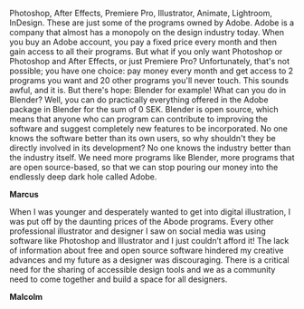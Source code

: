 Photoshop, After Effects, Premiere Pro, Illustrator, Animate, Lightroom, InDesign. These are just some of the programs owned by Adobe. Adobe is a company that almost has a monopoly on the design industry today. When you buy an Adobe account, you pay a fixed price every month and then gain access to all their programs. But what if you only want Photoshop or Photoshop and After Effects, or just Premiere Pro? Unfortunately, that's not possible; you have one choice: pay money every month and get access to 2 programs you want and 20 other programs you'll never touch. This sounds awful, and it is. But there's hope: Blender for example! What can you do in Blender? Well, you can do practically everything offered in the Adobe package in Blender for the sum of 0 SEK. Blender is open source, which means that anyone who can program can contribute to improving the software and suggest completely new features to be incorporated. No one knows the software better than its own users, so why shouldn't they be directly involved in its development? No one knows the industry better than the industry itself. We need more programs like Blender, more programs that are open source-based, so that we can stop pouring our money into the endlessly deep dark hole called Adobe.

__Marcus__




When I was younger and desperately wanted to get into digital illustration, I was put off by the daunting prices of the Abode programs. Every other professional illustrator and designer I saw on social media was using software like Photoshop and Illustrator and I just couldn’t afford it! The lack of information about free and open source software hindered my creative advances and my future as a designer was discouraging. There is a critical need for the sharing of accessible design tools and we as a community need to come together and build a space for all designers. 

__Malcolm__


